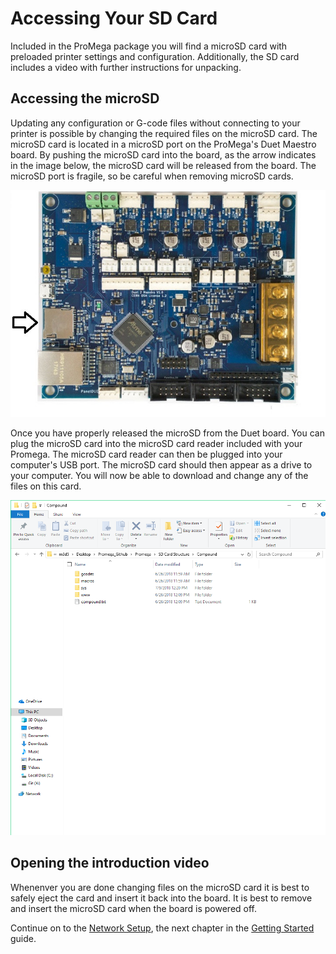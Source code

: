 # Accessing Your SD Card

Included in the ProMega package you will find a microSD card with preloaded printer settings and configuration. Additionally, the SD card includes a video with further instructions for unpacking.

## Accessing the microSD

Updating any configuration or G-code files without connecting to your printer is possible by changing the required files on the microSD card. The microSD card is located in a microSD port on the ProMega's Duet Maestro board. By pushing the microSD card into the board, as the arrow indicates in the image below, the microSD card will be released from the board. The microSD port is fragile, so be careful when removing microSD cards.

![Location of the microSD Port on the Duet Board](../.gitbook/assets/gallery/2018-05-May/scaled-840-0/4acsZnAoVomcf09T-duetMaestro_sdArrow.jpg)

Once you have properly released the microSD from the Duet board. You can plug the microSD card into the microSD card reader included with your Promega. The microSD card reader can then be plugged into your computer's USB port. The microSD card should then appear as a drive to your computer. You will now be able to download and change any of the files on this card.

![SD Card Structure](../.gitbook/assets/lookansdcardstructure.png)

## Opening the introduction video

Whenenver you are done changing files on the microSD card it is best to safely eject the card and insert it back into the board. It is best to remove and insert the microSD card when the board is powered off.

Continue on to the [Network Setup](http://promega.printm3d.com/books/user-manual/page/network-setup), the next chapter in the [Getting Started](http://promega.printm3d.com/books/user-manual/chapter/getting-started) guide.

